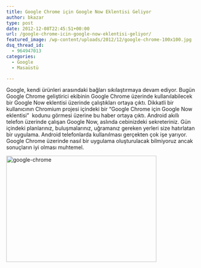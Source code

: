 ```yaml
---
title: Google Chrome için Google Now Eklentisi Geliyor
author: bkazar
type: post
date: 2012-12-08T22:45:51+00:00
url: /google-chrome-icin-google-now-eklentisi-geliyor/
featured_image: /wp-content/uploads/2012/12/google-chrome-100x100.jpg
dsq_thread_id:
  - 964947013
categories:
  - Google
  - Masaüstü

---
```

Google, kendi ürünleri arasındaki bağları sıkılaştırmaya devam ediyor. Bugün Google Chrome geliştirici ekibinin Google Chrome üzerinde kullanılabilecek bir Google Now eklentisi üzerinde çalıştıkları ortaya çıktı. Dikkatli bir kullanıcının Chromium projesi içindeki bir “Google Chrome için Google Now eklentisi”  kodunu görmesi üzerine bu haber ortaya çıktı. Android akıllı telefon üzerinde çalışan Google Now, aslında cebinizdeki sekreteriniz. Gün içindeki planlarınız, buluşmalarınız, uğramanız gereken yerleri size hatırlatan bir uygulama. Android telefonlarda kullanılması gerçekten çok işe yarıyor. Google Chrome üzerinde nasıl bir uygulama oluşturulacak bilmiyoruz ancak sonuçların iyi olması muhtemel.

<img class="aligncenter size-large wp-image-9760" title="google-chrome" src="https://www.murekkep.org/wp-content/uploads/2012/12/google-chrome-400x283.jpg" alt="google-chrome" width="400" height="283" srcset="https://www.murekkep.org/wp-content/uploads/2012/12/google-chrome-400x283.jpg 400w, https://www.murekkep.org/wp-content/uploads/2012/12/google-chrome-50x35.jpg 50w, https://www.murekkep.org/wp-content/uploads/2012/12/google-chrome-125x88.jpg 125w, https://www.murekkep.org/wp-content/uploads/2012/12/google-chrome-282x200.jpg 282w, https://www.murekkep.org/wp-content/uploads/2012/12/google-chrome-431x305.jpg 431w, https://www.murekkep.org/wp-content/uploads/2012/12/google-chrome.jpg 660w" sizes="(max-width: 400px) 100vw, 400px" />